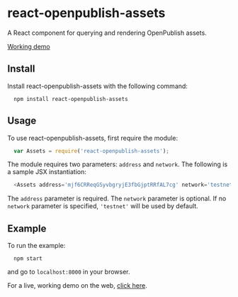 # react-openpublish-assets

A React component for querying and rendering OpenPublish assets.

[Working demo](http://react-openpublish-assets.herokuapp.com)

## Install

Install react-openpublish-assets with the following command:
```
  npm install react-openpublish-assets
```

## Usage

To use react-openpublish-assets, first require the module:
```javascript
  var Assets = require('react-openpublish-assets');
```
The module requires two parameters: ``` address ``` and ``` network ```.
The following is a sample JSX instantiation:
```javascript
  <Assets address='mjf6CRReqGSyvbgryjE3fbGjptRRfAL7cg' network='testnet' />
```
The ``` address ``` parameter is required. The ``` network ``` parameter is optional. If no ``` network ``` parameter is specified, ``` 'testnet' ``` will be used by default.

## Example

To run the example:
```
  npm start
```
and go to ```localhost:8000``` in your browser.

For a live, working demo on the web, [click here](http://react-openpublish-assets.herokuapp.com).